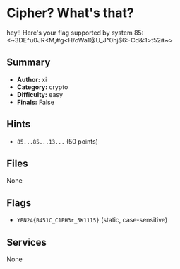 # Cipher? What's that?
hey!! Here's your flag supported by system 85: <~3DE^u0JR<M,#g<H/oWa1@U_J^0hj$6:-Cd&:1>t52#~>

## Summary
- **Author:** xi
- **Category:** crypto
- **Difficulty:** easy
- **Finals:** False

## Hints
- `85...85...13...` (50 points)

## Files
None

## Flags
- `YBN24{B451C_C1PH3r_5K1115}` (static, case-sensitive)

## Services
None
